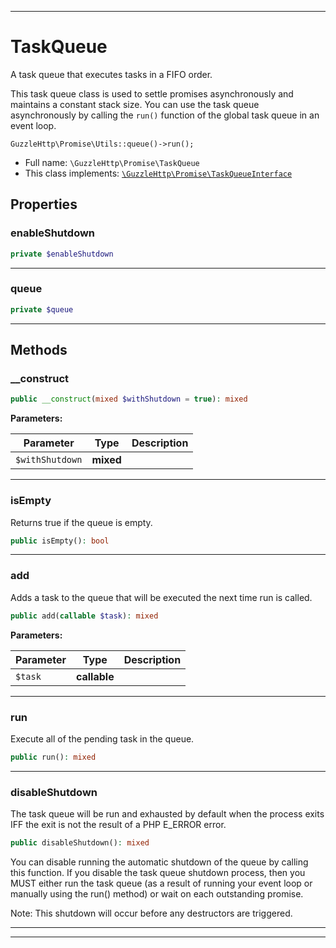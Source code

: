 ***

# TaskQueue

A task queue that executes tasks in a FIFO order.

This task queue class is used to settle promises asynchronously and
maintains a constant stack size. You can use the task queue asynchronously
by calling the `run()` function of the global task queue in an event loop.

    GuzzleHttp\Promise\Utils::queue()->run();

* Full name: `\GuzzleHttp\Promise\TaskQueue`
* This class implements:
  [`\GuzzleHttp\Promise\TaskQueueInterface`](./TaskQueueInterface.md)

## Properties

### enableShutdown

```php
private $enableShutdown
```

***

### queue

```php
private $queue
```

***

## Methods

### __construct

```php
public __construct(mixed $withShutdown = true): mixed
```

**Parameters:**

| Parameter | Type | Description |
|-----------|------|-------------|
| `$withShutdown` | **mixed** |  |

***

### isEmpty

Returns true if the queue is empty.

```php
public isEmpty(): bool
```

***

### add

Adds a task to the queue that will be executed the next time run is
called.

```php
public add(callable $task): mixed
```

**Parameters:**

| Parameter | Type | Description |
|-----------|------|-------------|
| `$task` | **callable** |  |

***

### run

Execute all of the pending task in the queue.

```php
public run(): mixed
```

***

### disableShutdown

The task queue will be run and exhausted by default when the process
exits IFF the exit is not the result of a PHP E_ERROR error.

```php
public disableShutdown(): mixed
```

You can disable running the automatic shutdown of the queue by calling
this function. If you disable the task queue shutdown process, then you
MUST either run the task queue (as a result of running your event loop
or manually using the run() method) or wait on each outstanding promise.

Note: This shutdown will occur before any destructors are triggered.









***


***

